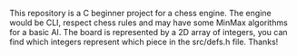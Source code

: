 This repository is a C beginner project for a chess engine.
The engine would be CLI, respect chess rules and may have some MinMax algorithms for a basic AI.
The board is represented by a 2D array of integers, you can find which integers represent which piece in the src/defs.h file.
Thanks!